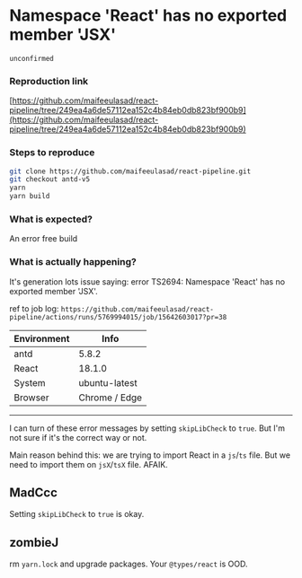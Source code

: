 # Namespace 'React' has no exported member 'JSX'

`unconfirmed`

### Reproduction link

[https://github.com/maifeeulasad/react-pipeline/tree/249ea4a6de57112ea152c4b84eb0db823bf900b9](https://github.com/maifeeulasad/react-pipeline/tree/249ea4a6de57112ea152c4b84eb0db823bf900b9)

### Steps to reproduce

```sh
git clone https://github.com/maifeeulasad/react-pipeline.git
git checkout antd-v5
yarn
yarn build
```

### What is expected?

An error free build

### What is actually happening?

It's generation lots issue saying: error TS2694: Namespace 'React' has no exported member 'JSX'.

ref to job log: `https://github.com/maifeeulasad/react-pipeline/actions/runs/5769994015/job/15642603017?pr=38`

| Environment | Info          |
| ----------- | ------------- |
| antd        | 5.8.2         |
| React       | 18.1.0        |
| System      | ubuntu-latest |
| Browser     | Chrome / Edge |

---

I can turn of these error messages by setting `skipLibCheck` to `true`. But I'm not sure if it's the correct way or not.

Main reason behind this: we are trying to import React in a `js`/`ts` file. But we need to import them on `jsX`/`tsX` file. AFAIK.

<!-- generated by ant-design-issue-helper. DO NOT REMOVE -->

## MadCcc

Setting `skipLibCheck` to `true` is okay.

## zombieJ

rm `yarn.lock` and upgrade packages. Your `@types/react` is OOD.
